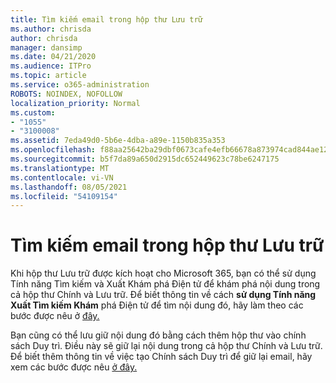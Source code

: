 ```yaml
---
title: Tìm kiếm email trong hộp thư Lưu trữ
ms.author: chrisda
author: chrisda
manager: dansimp
ms.date: 04/21/2020
ms.audience: ITPro
ms.topic: article
ms.service: o365-administration
ROBOTS: NOINDEX, NOFOLLOW
localization_priority: Normal
ms.custom:
- "1055"
- "3100008"
ms.assetid: 7eda49d0-5b6e-4dba-a89e-1150b835a353
ms.openlocfilehash: f88aa25642ba29dbf0673cafe4efb66678a873974cad844ae12fc35287915f33
ms.sourcegitcommit: b5f7da89a650d2915dc652449623c78be6247175
ms.translationtype: MT
ms.contentlocale: vi-VN
ms.lasthandoff: 08/05/2021
ms.locfileid: "54109154"
---
```

# <a name="search-for-email-in-the-archive-mailbox"></a>Tìm kiếm email trong hộp thư Lưu trữ

Khi hộp thư Lưu trữ được kích hoạt  cho Microsoft 365, bạn có thể sử dụng Tính năng Tìm kiếm và Xuất Khám phá Điện tử để khám phá nội dung trong cả hộp thư Chính và Lưu trữ. Để biết thông tin về cách **sử dụng Tính năng Xuất Tìm kiếm Khám** phá Điện tử để tìm nội dung đó, hãy làm theo các bước được nêu ở [đây.](https://docs.microsoft.com/microsoft-365/compliance/export-search-results)
  
Bạn cũng có thể lưu giữ nội dung đó bằng cách thêm hộp thư vào chính sách Duy trì. Điều này sẽ giữ lại nội dung trong cả hộp thư Chính và Lưu trữ. Để biết thêm thông tin về việc tạo Chính sách Duy trì để giữ lại email, hãy xem các bước được nêu [ở đây.](https://docs.microsoft.com/microsoft-365/compliance/retention-policies)
  